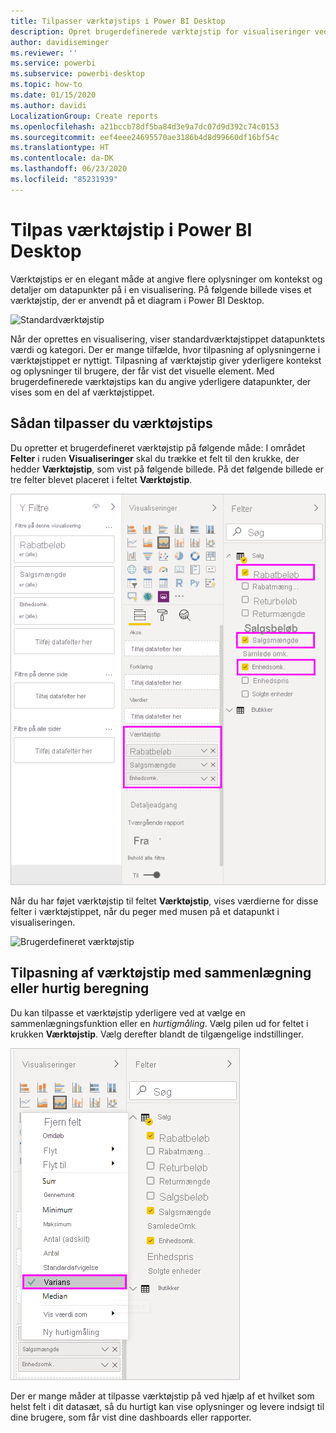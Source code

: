 ```yaml
---
title: Tilpasser værktøjstips i Power BI Desktop
description: Opret brugerdefinerede værktøjstip for visualiseringer ved hjælp af træk og slip
author: davidiseminger
ms.reviewer: ''
ms.service: powerbi
ms.subservice: powerbi-desktop
ms.topic: how-to
ms.date: 01/15/2020
ms.author: davidi
LocalizationGroup: Create reports
ms.openlocfilehash: a21bccb78df5ba84d3e9a7dc07d9d392c74c0153
ms.sourcegitcommit: eef4eee24695570ae3186b4d8d99660df16bf54c
ms.translationtype: HT
ms.contentlocale: da-DK
ms.lasthandoff: 06/23/2020
ms.locfileid: "85231939"
---
```

# <a name="customize-tooltips-in-power-bi-desktop"></a>Tilpas værktøjstip i Power BI Desktop

Værktøjstips er en elegant måde at angive flere oplysninger om kontekst og detaljer om datapunkter på i en visualisering. På følgende billede vises et værktøjstip, der er anvendt på et diagram i Power BI Desktop.

![Standardværktøjstip](media/desktop-custom-tooltips/custom-tooltips-1.png)

Når der oprettes en visualisering, viser standardværktøjstippet datapunktets værdi og kategori. Der er mange tilfælde, hvor tilpasning af oplysningerne i værktøjstippet er nyttigt. Tilpasning af værktøjstip giver yderligere kontekst og oplysninger til brugere, der får vist det visuelle element. Med brugerdefinerede værktøjstips kan du angive yderligere datapunkter, der vises som en del af værktøjstippet.

## <a name="how-to-customize-tooltips"></a>Sådan tilpasser du værktøjstips

Du opretter et brugerdefineret værktøjstip på følgende måde: I området **Felter** i ruden **Visualiseringer** skal du trække et felt til den krukke, der hedder **Værktøjstip**, som vist på følgende billede. På det følgende billede er tre felter blevet placeret i feltet **Værktøjstip**.

![Tilføj felter til værktøjstip](media/desktop-custom-tooltips/custom-tooltips-2.png)

Når du har føjet værktøjstip til feltet **Værktøjstip**, vises værdierne for disse felter i værktøjstippet, når du peger med musen på et datapunkt i visualiseringen.

![Brugerdefineret værktøjstip](media/desktop-custom-tooltips/custom-tooltips-3.png)

## <a name="customizing-tooltips-with-aggregation-or-quick-measures"></a>Tilpasning af værktøjstip med sammenlægning eller hurtig beregning

Du kan tilpasse et værktøjstip yderligere ved at vælge en sammenlægningsfunktion eller en *hurtigmåling*. Vælg pilen ud for feltet i krukken **Værktøjstip**. Vælg derefter blandt de tilgængelige indstillinger.

![Værktøjstip med hurtigmåling](media/desktop-custom-tooltips/custom-tooltips-4.png)

Der er mange måder at tilpasse værktøjstip på ved hjælp af et hvilket som helst felt i dit datasæt, så du hurtigt kan vise oplysninger og levere indsigt til dine brugere, som får vist dine dashboards eller rapporter.
